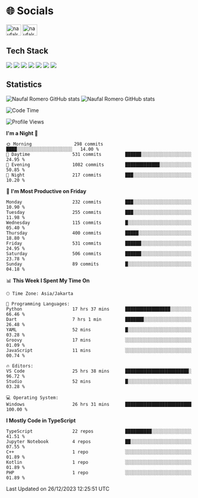 <h1 align="">🌐 Socials</h1>
<p align="left">
<a href="https://linkedin.com/in/naufal-romero-putra-pratama-9ab816177/" target="blank"><img align="center" src="https://raw.githubusercontent.com/rahuldkjain/github-profile-readme-generator/master/src/images/icons/Social/linked-in-alt.svg" alt="naufalromero" height="30" width="40" /></a>
<a href="https://instagram.com/naufalromero" target="blank"><img align="center" src="https://raw.githubusercontent.com/rahuldkjain/github-profile-readme-generator/master/src/images/icons/Social/instagram.svg" alt="naufalromero" height="30" width="40" /></a>
</p>


<h2 align="">Tech Stack</h2>
<div align="">
  <img src="https://img.shields.io/badge/next.js-000000?style=for-the-badge&logo=nextdotjs&logoColor=white"/>
 <img src="https://img.shields.io/badge/typescript-%23007ACC.svg?style=for-the-badge&logo=typescript&logoColor=white"/>
 <img src="https://img.shields.io/badge/react-%2320232a.svg?style=for-the-badge&logo=react&logoColor=%2361DAFB"/>
 <img src="https://img.shields.io/badge/tailwindcss-%2338B2AC.svg?style=for-the-badge&logo=tailwind-css&logoColor=white"/>
 <img src="https://img.shields.io/badge/Prisma-3982CE?style=for-the-badge&logo=Prisma&logoColor=white"/>
 <img src="https://img.shields.io/badge/javascript-%23323330.svg?style=for-the-badge&logo=javascript&logoColor=%23F7DF1E"/>
 <img src="https://img.shields.io/badge/java-%23ED8B00.svg?style=for-the-badge&logo=openjdk&logoColor=white"/>
</div>


<h2 align="">Statistics</h2>
<div align="">
<img src="https://github-readme-stats-xi-nine-74.vercel.app/api?username=romves&show_icons=true&theme=tokyonight&include_all_commits=true&count_private=true" alt="Naufal Romero GitHub stats"/>
<img src="https://github-readme-stats-xi-nine-74.vercel.app/api/top-langs/?username=romves&theme=tokyonight&hide_border=false&include_all_commits=true&count_private=true&layout=compact" alt="Naufal Romero GitHub stats"/>
</div>

<!--START_SECTION:waka-->
![Code Time](http://img.shields.io/badge/Code%20Time-609%20hrs%2049%20mins-blue)

![Profile Views](http://img.shields.io/badge/Profile%20Views-56-blue)

**I'm a Night 🦉** 

```text
🌞 Morning                298 commits         ████░░░░░░░░░░░░░░░░░░░░░   14.00 % 
🌆 Daytime                531 commits         ██████░░░░░░░░░░░░░░░░░░░   24.95 % 
🌃 Evening                1082 commits        █████████████░░░░░░░░░░░░   50.85 % 
🌙 Night                  217 commits         ███░░░░░░░░░░░░░░░░░░░░░░   10.20 % 
```
📅 **I'm Most Productive on Friday** 

```text
Monday                   232 commits         ███░░░░░░░░░░░░░░░░░░░░░░   10.90 % 
Tuesday                  255 commits         ███░░░░░░░░░░░░░░░░░░░░░░   11.98 % 
Wednesday                115 commits         █░░░░░░░░░░░░░░░░░░░░░░░░   05.40 % 
Thursday                 400 commits         █████░░░░░░░░░░░░░░░░░░░░   18.80 % 
Friday                   531 commits         ██████░░░░░░░░░░░░░░░░░░░   24.95 % 
Saturday                 506 commits         ██████░░░░░░░░░░░░░░░░░░░   23.78 % 
Sunday                   89 commits          █░░░░░░░░░░░░░░░░░░░░░░░░   04.18 % 
```


📊 **This Week I Spent My Time On** 

```text
🕑︎ Time Zone: Asia/Jakarta

💬 Programming Languages: 
Python                   17 hrs 37 mins      █████████████████░░░░░░░░   66.46 % 
Dart                     7 hrs 1 min         ███████░░░░░░░░░░░░░░░░░░   26.48 % 
YAML                     52 mins             █░░░░░░░░░░░░░░░░░░░░░░░░   03.28 % 
Groovy                   17 mins             ░░░░░░░░░░░░░░░░░░░░░░░░░   01.09 % 
JavaScript               11 mins             ░░░░░░░░░░░░░░░░░░░░░░░░░   00.74 % 

🔥 Editors: 
VS Code                  25 hrs 38 mins      ████████████████████████░   96.72 % 
Studio                   52 mins             █░░░░░░░░░░░░░░░░░░░░░░░░   03.28 % 

💻 Operating System: 
Windows                  26 hrs 31 mins      █████████████████████████   100.00 % 
```

**I Mostly Code in TypeScript** 

```text
TypeScript               22 repos            ██████████░░░░░░░░░░░░░░░   41.51 % 
Jupyter Notebook         4 repos             ██░░░░░░░░░░░░░░░░░░░░░░░   07.55 % 
C++                      1 repo              ░░░░░░░░░░░░░░░░░░░░░░░░░   01.89 % 
Kotlin                   1 repo              ░░░░░░░░░░░░░░░░░░░░░░░░░   01.89 % 
PHP                      1 repo              ░░░░░░░░░░░░░░░░░░░░░░░░░   01.89 % 
```




 Last Updated on 26/12/2023 12:25:51 UTC
<!--END_SECTION:waka-->
